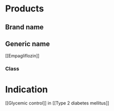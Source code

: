 # Products

## Brand name


## Generic name
[[Empagliflozin]]

### Class


# Indication
[[Glycemic control]] in [[Type 2 diabetes mellitus]]